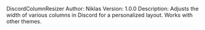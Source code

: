 DiscordColumnResizer
Author: Niklas
Version: 1.0.0
Description: Adjusts the width of various columns in Discord for a personalized layout. Works with other themes.
